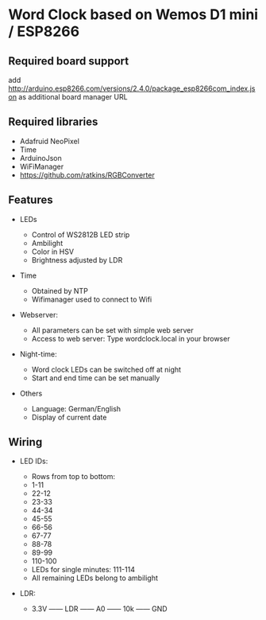 Word Clock based on Wemos D1 mini / ESP8266
===========================================

Required board support
----------------------
add http://arduino.esp8266.com/versions/2.4.0/package_esp8266com_index.json as additional board manager URL

Required libraries
------------------
- Adafruid NeoPixel
- Time
- ArduinoJson
- WiFiManager
- https://github.com/ratkins/RGBConverter

Features
--------

- LEDs
  - Control of WS2812B LED strip
  - Ambilight
  - Color in HSV
  - Brightness adjusted by LDR

- Time
  - Obtained by NTP
  - Wifimanager used to connect to Wifi

- Webserver:
  - All parameters can be set with simple web server
  - Access to web server: Type wordclock.local in your browser

- Night-time:
  - Word clock LEDs can be switched off at night
  - Start and end time can be set manually

- Others
  - Language: German/English
  - Display of current date

Wiring
------

- LED IDs:
  - Rows from top to bottom:
  - 1-11
  - 22-12
  - 23-33
  - 44-34
  - 45-55
  - 66-56
  - 67-77
  - 88-78
  - 89-99
  - 110-100
  - LEDs for single minutes: 111-114
  - All remaining LEDs belong to ambilight

- LDR:
  - 3.3V —— LDR —— A0 —— 10k —— GND
